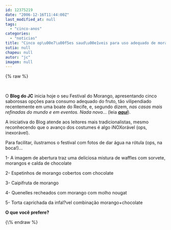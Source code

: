 ```yaml
---
id: 12375219
date: "2006-12-16T11:44:00Z"
last_modified_at: null
tags:
  - "cinco-anos"
categories:
  - "noticias"
title: "Cinco op\u00e7\u00f5es saud\u00e1veis para uso adequado de morangos frescos e carnudos"
sutia: null
chapeu: null
autor: "jc"
imagem: null
---
```

{\% raw %}
<p>&nbsp;<br /></p>
<p>O <strong>Blog do JC</strong> inicia hoje o seu Festival do Morango, apresentando cinco saborosas op&ccedil;&otilde;es para consumo adequado do fruto, t&atilde;o vilipendiado recentemente em uma boate do Recife, e, segundo dizem, <em>nas casas mais refinadas do mundo e em eventos. Nada novo... </em>(leia <a href="http://fivenews.sjcc.com.br/" target="_blank" rel="noopener noreferrer"><strong><em>aqui</em></strong></a>).<em>&nbsp;</em></p>
<p>A iniciativa do Blog atende aos leitores mais tradicionalistas, mesmo reconhecendo que o avan&ccedil;o dos costumes &eacute; algo iNOXor&aacute;vel (ops, inexor&aacute;vel).</p>
<p>Para facilitar, ilustramos o festival com fotos de dar &aacute;gua na r&oacute;tula (ops, na boca!)...</p>
<p>1- A imagem de abertura traz uma deliciosa mistura de waffles com sorvete, morangos e calda de chocolate</p>
<p>2- Espetinhos de morango cobertos com chocolate</p>
<p>3- Caipifruta de morango</p>
<p>4- Quenelles recheados com morango com molho nougat</p>
<p>5-&nbsp;Torta caprichada da infal?vel combina&ccedil;&atilde;o morango+chocolate</p>
<p><strong>O que voc&ecirc; prefere?</strong></p>
{\% endraw %}